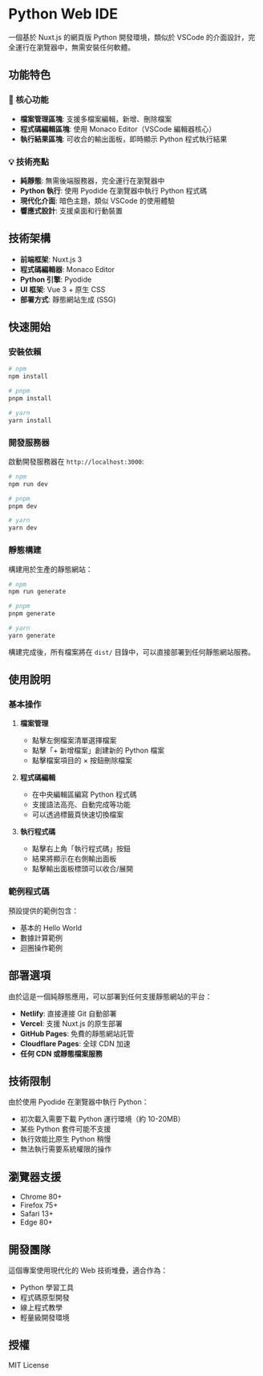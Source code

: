 # Python Web IDE

一個基於 Nuxt.js 的網頁版 Python 開發環境，類似於 VSCode 的介面設計，完全運行在瀏覽器中，無需安裝任何軟體。

## 功能特色

### 🚀 核心功能

- **檔案管理區塊**: 支援多檔案編輯，新增、刪除檔案
- **程式碼編輯區塊**: 使用 Monaco Editor（VSCode 編輯器核心）
- **執行結果區塊**: 可收合的輸出面板，即時顯示 Python 程式執行結果

### 💡 技術亮點

- **純靜態**: 無需後端服務器，完全運行在瀏覽器中
- **Python 執行**: 使用 Pyodide 在瀏覽器中執行 Python 程式碼
- **現代化介面**: 暗色主題，類似 VSCode 的使用體驗
- **響應式設計**: 支援桌面和行動裝置

## 技術架構

- **前端框架**: Nuxt.js 3
- **程式碼編輯器**: Monaco Editor
- **Python 引擎**: Pyodide
- **UI 框架**: Vue 3 + 原生 CSS
- **部署方式**: 靜態網站生成 (SSG)

## 快速開始

### 安裝依賴

```bash
# npm
npm install

# pnpm
pnpm install

# yarn
yarn install
```

### 開發服務器

啟動開發服務器在 `http://localhost:3000`:

```bash
# npm
npm run dev

# pnpm
pnpm dev

# yarn
yarn dev
```

### 靜態構建

構建用於生產的靜態網站：

```bash
# npm
npm run generate

# pnpm
pnpm generate

# yarn
yarn generate
```

構建完成後，所有檔案將在 `dist/` 目錄中，可以直接部署到任何靜態網站服務。

## 使用說明

### 基本操作

1. **檔案管理**
   - 點擊左側檔案清單選擇檔案
   - 點擊「+ 新增檔案」創建新的 Python 檔案
   - 點擊檔案項目的 ×  按鈕刪除檔案

2. **程式碼編輯**
   - 在中央編輯區編寫 Python 程式碼
   - 支援語法高亮、自動完成等功能
   - 可以透過標籤頁快速切換檔案

3. **執行程式碼**
   - 點擊右上角「執行程式碼」按鈕
   - 結果將顯示在右側輸出面板
   - 點擊輸出面板標頭可以收合/展開

### 範例程式碼

預設提供的範例包含：

- 基本的 Hello World
- 數據計算範例
- 迴圈操作範例

## 部署選項

由於這是一個純靜態應用，可以部署到任何支援靜態網站的平台：

- **Netlify**: 直接連接 Git 自動部署
- **Vercel**: 支援 Nuxt.js 的原生部署
- **GitHub Pages**: 免費的靜態網站託管
- **Cloudflare Pages**: 全球 CDN 加速
- **任何 CDN 或靜態檔案服務**

## 技術限制

由於使用 Pyodide 在瀏覽器中執行 Python：

- 初次載入需要下載 Python 運行環境（約 10-20MB）
- 某些 Python 套件可能不支援
- 執行效能比原生 Python 稍慢
- 無法執行需要系統權限的操作

## 瀏覽器支援

- Chrome 80+
- Firefox 75+
- Safari 13+
- Edge 80+

## 開發團隊

這個專案使用現代化的 Web 技術堆疊，適合作為：

- Python 學習工具
- 程式碼原型開發
- 線上程式教學
- 輕量級開發環境

## 授權

MIT License
